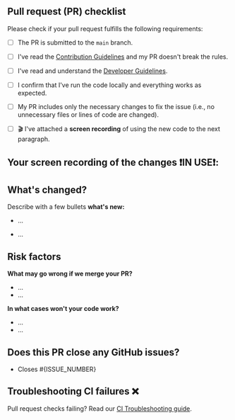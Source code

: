 ## Pull request (PR) checklist

Please check if your pull request fulfills the following requirements:

<!-- 💡 Tip: Please tick checkboxes in preview mode. -->

- [ ] The PR is submitted to the `main` branch.
- [ ] I've read the [Contribution Guidelines](https://github.com/Ivy-Apps/ivy-wallet/blob/main/CONTRIBUTING.md) and my PR doesn't break the rules.
- [ ] I've read and understand the [Developer Guidelines](https://github.com/Ivy-Apps/ivy-wallet/blob/main/docs/Guidelines.md).
- [ ] I confirm that I've run the code locally and everything works as expected.
- [ ] My PR includes only the necessary changes to fix the issue (i.e., no unnecessary files or lines of code are changed).
- [ ] 🎬 I've attached a **screen recording** of using the new code to the next paragraph.


## Your screen recording of the changes ❗IN USE❗:

<!-- 💡 Tip: Drag & drop the video here. -->



## What's changed?
Describe with a few bullets **what's new:**

<!-- 💡 Tip: Please, after each point, show your changes with screenshots or screen recordings by replacing {media}:

- I've fixed...

Before|After
-------|-------
{media}|{media}
{media}|{media}
-->


- ...


- ...


## Risk factors

**What may go wrong if we merge your PR?**

- ...
- ...

**In what cases won't your code work?**

- ...
- ...


## Does this PR close any GitHub issues?

- Closes #{ISSUE_NUMBER}

<!-- 💡 Tip: Replace {ISSUE_NUMBER} with the number of Ivy Wallet ISSUE (https://github.com/Ivy-Apps/ivy-wallet/issues) (❗NOT PR❗) which this pull request fixes. If done correctly, you'll see the issue title linked on PR preview. -->

<!-- 💡 Tip: Multiple issues:
- Closes #{ISSUE_NUMBER_1}, closes #{ISSUE_NUMBER_2}, closes #{ISSUE_NUMBER_3} 
-->


## Troubleshooting CI failures ❌

Pull request checks failing? Read our [CI Troubleshooting guide](https://github.com/Ivy-Apps/ivy-wallet/blob/main/docs/CI-Troubleshooting.md).